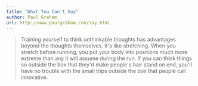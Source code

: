 ```yaml
---
title: "What You Can't Say"
author: Paul Graham
url: http://www.paulgraham.com/say.html
---
```


> Training yourself to think unthinkable thoughts has advantages beyond the thoughts themselves. It's like stretching. When you stretch before running, you put your body into positions much more extreme than any it will assume during the run. If you can think things so outside the box that they'd make people's hair stand on end, you'll have no trouble with the small trips outside the box that people call innovative.



